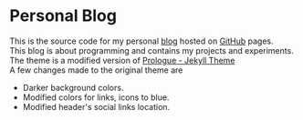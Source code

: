 # Personal Blog

This is the source code for my personal [blog](https://thedig95.github.io/) hosted on [GitHub](https://pages.github.com/) pages.  
This blog is about programming and contains my projects and experiments.  
The theme is a modified version of [Prologue - Jekyll Theme](https://github.com/chrisbobbe/jekyll-theme-prologue)  
A few changes made to the original theme are  

- Darker background colors.
- Modified colors for links, icons to blue.
- Modified header's social links location.
